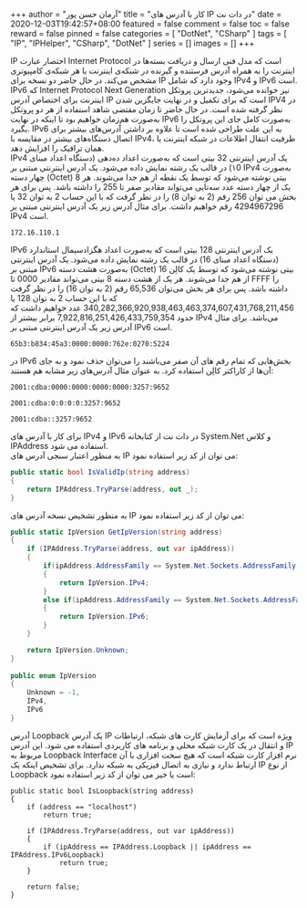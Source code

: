 +++
author = "آرمان حسن پور"
title = "کار با آدرس های IP در دات نت"
date = 2020-12-03T19:42:57+08:00
featured = false
comment = false
toc = false
reward = false
pinned = false
categories = [
	"DotNet", "CSharp"
]
tags = [
    "IP", "IPHelper", "CSharp", "DotNet"
]
series = []
images = []
+++

IP اختصار عبارت Internet Protocol است که مدل فنی ارسال و دریافت بسته‌ها در اینترنت را به همراه آدرس فرستنده و گیرنده در شبکه‌ی اینترنت یا هر شبکه‌ی کامپیوتری مشخص می‌کند. در حال حاضر دو نسخه برای IP وجود دارد که شامل IPv4 و IPv6 است.
<br>
IPv6 که Internet Protocol Next Generation نیز خوانده می‌شود، جدیدترین پروتکل اینترنت برای اختصاص آدرس IP است که برای تکمیل و در نهایت جایگزین شدن IPV4 در نظر گرفته شده است. در حال حاضر تا زمان مقتضی شاهد استفاده از هر دو پروتکل به‌صورت هم‌زمان خواهیم بود تا اینکه در نهایت IPv6 به‌صورت کامل جای این پروتکل را بگیرد. IPv6 به این علت طراحی شده است تا علاوه بر داشتن آدرس‌های بیشتر برای اتصال دستگاه‌های بیشتر در مقایسه با IPv4، ظرفیت انتقال اطلاعات در شبکه اینترنت یا همان ترافیک را افزایش دهد.
<br>
IPv4 یک آدرس اینترنتی 32 بیتی است که به‌صورت اعداد ده‌دهی (دستگاه اعداد مبنای ۱0) در قالب یک رشته نمایش داده می‌شود. یک آدرس اینترنتی مبتنی بر IPv4 به‌صورت چهار دسته (Octet) 8 بیتی نوشته می‌شود که توسط یک نقطه از هم جدا می‌شوند. هر یک از چهار دسته عدد سه‌تایی می‌تواند مقادیر صفر تا 255 را داشته باشد. پس برای هر بخش می توان 256 رقم (2 به توان 8) را در نظر گرفت که با این حساب 2 به توان 32 یا 4294967296 رقم خواهیم داشت. برای مثال آدرس زیر یک آدرس اینترنتی مبتنی بر IPv4 است.
```Text
172.16.110.1
```
IPv6 یک آدرس اینترنتی 128 بیتی است که به‌صورت اعداد هگزادسیمال استاندارد (دستگاه اعداد مبنای 16) در قالب یک رشته نمایش داده می‌شود. یک آدرس اینترنتی مبتنی بر IPv6 به‌صورت هشت دسته (Octet) 16 بیتی نوشته می‌شود که توسط یک کالِن از هم جدا می‌شوند. هر یک از هشت دسته 8 بیتی می‌تواند مقادیر 0000 تا FFFF  را داشته باشد. پس برای هر بخش می‌توان 65,536 رقم (2 به توان 16) را در نظر گرفت که با این حساب 2 به توان 128 یا 340,282,366,920,938,463,463,374,607,431,768,211,456 عدد خواهیم داشت که حدود 7,922,816,251,426,433,759,354 برابر بیشتر از IPv4 می‌باشد. برای مثال آدرس زیر یک آدرس اینترنتی مبتنی بر IPv6 است.
```Text
65b3:b834:45a3:0000:0000:762e:0270:5224
```
در IPv6 بخش‌هایی که تمام رقم های آن صفر می‌باشند را می‌توان حذف نمود و به جای آن‌ها از کاراکتر کالِن استفاده کرد. به عنوان مثال آدرس‌های زیر مشابه هم هستند:
```Text
2001:cdba:0000:0000:0000:0000:3257:9652

2001:cdba:0:0:0:0:3257:9652

2001:cdba::3257:9652
```
برای کار با آدرس های IPv4 و IPv6 در دات نت  از کتابخانه System.Net و کلاس IPAddress استفاده می شود.
<br>
به منظور اعتبار سنجی آدرس های IP می توان از کد زیر استفاده نمود:
```csharp
public static bool IsValidIp(string address)
{
    return IPAddress.TryParse(address, out _);
}
```

به منظور تشخیص نسخه آدرس های IP می توان از کد زیر استفاده نمود:
```csharp
public static IpVersion GetIpVersion(string address)
{
    if (IPAddress.TryParse(address, out var ipAddress))
    {
        if(ipAddress.AddressFamily == System.Net.Sockets.AddressFamily.InterNetwork)
        {
            return IpVersion.IPv4;
        }
        else if(ipAddress.AddressFamily == System.Net.Sockets.AddressFamily.InterNetworkV6)
        {
            return IpVersion.IPv6;
        }
    }

    return IpVersion.Unknown;
}
	
public enum IpVersion
{
    Unknown = -1,
    IPv4,
    IPv6
}
```

آدرس Loopback یک آدرس IP ویژه است که برای آزمایش کارت های شبکه، ارتباطات و انتقال در یک کارت شبکه محلی و برنامه های کاربردی استفاده می شود. این آدرس IP مربوط به Loopback Interface نرم افزار کارت شبکه است که هیچ سخت افزاری با آن ارتباط ندارد و نیازی به اتصال فیزیکی به شبکه ندارد. برای تشخیص اینکه یک IP از نوع Loopback است یا خیر می توان از کد زیر استفاده نمود:
```CSharp
public static bool IsLoopback(string address)
{
    if (address == "localhost")
        return true;

    if (IPAddress.TryParse(address, out var ipAddress))
    {
        if (ipAddress == IPAddress.Loopback || ipAddress == IPAddress.IPv6Loopback)
            return true;
    }

    return false;
}
```